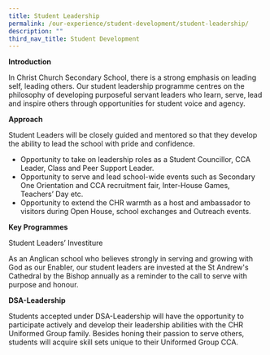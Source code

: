 ```yaml
---
title: Student Leadership
permalink: /our-experience/student-development/student-leadership/
description: ""
third_nav_title: Student Development
---
```

**Introduction**

In Christ Church Secondary School, there is a strong emphasis on leading self, leading others. Our student leadership programme centres on the philosophy of developing purposeful servant leaders who learn, serve, lead and inspire others through opportunities for student voice and agency. 

**Approach**

Student Leaders will be closely guided and mentored so that they develop the ability to lead the school with pride and confidence.

* Opportunity to take on leadership roles as a Student Councillor, CCA Leader, Class and Peer Support Leader.
* Opportunity to serve and lead school-wide events such as Secondary One Orientation and CCA recruitment fair, Inter-House Games, Teachers’ Day etc.
* Opportunity to extend the CHR warmth as a host and ambassador to visitors during Open House, school exchanges and Outreach events.

**Key Programmes**

Student Leaders’ Investiture

As an Anglican school who believes strongly in serving and growing with God as our Enabler, our student leaders are invested at the St Andrew's Cathedral by the Bishop annually as a reminder to the call to serve with purpose and honour.

**DSA-Leadership**

Students accepted under DSA-Leadership will have the opportunity to participate actively and develop their leadership abilities with the CHR Uniformed Group family. Besides honing their passion to serve others, students will acquire skill sets unique to their Uniformed Group CCA.